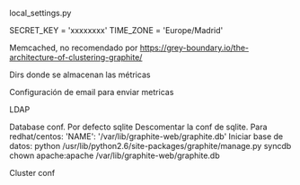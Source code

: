 local_settings.py

SECRET_KEY = 'xxxxxxxx'
TIME_ZONE = 'Europe/Madrid'

Memcached, no recomendado por https://grey-boundary.io/the-architecture-of-clustering-graphite/

Dirs donde se almacenan las métricas

Configuración de email para enviar metricas

LDAP

Database conf. Por defecto sqlite
  Descomentar la conf de sqlite.
  Para redhat/centos:
    'NAME': '/var/lib/graphite-web/graphite.db'
Iniciar base de datos:
python /usr/lib/python2.6/site-packages/graphite/manage.py  syncdb
chown apache:apache /var/lib/graphite-web/graphite.db

Cluster conf
